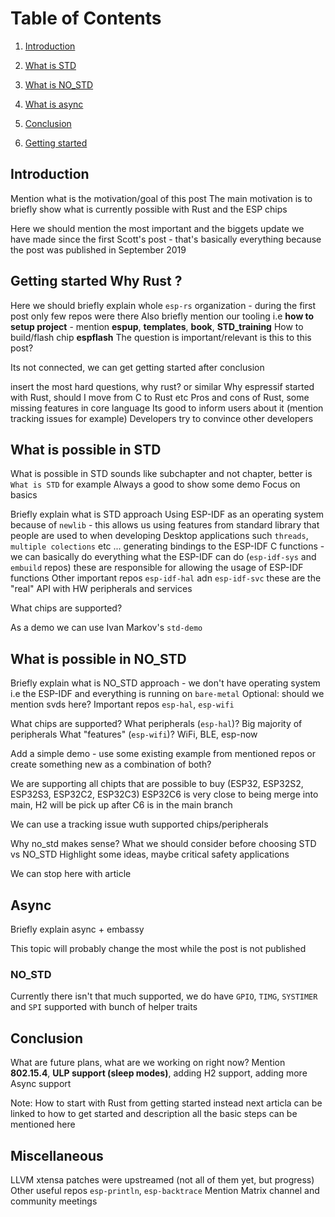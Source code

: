 # Table of Contents

1. [Introduction](#Introduction)

3. [What is STD](#STD)
4. [What is NO_STD](#NO_STD)
5. [What is async](#Async)
6. [Conclusion](#Conclusion)
2. [Getting started](#Getting_Started)




## Introduction

Mention what is the motivation/goal of this post
The main motivation is to briefly show what is currently possible with Rust and the ESP chips

Here we should mention the most important and the biggets update we have made since the first Scott's post - that's basically everything because the post was published in September 2019


## Getting started Why Rust ?


Here we should briefly explain whole `esp-rs` organization - during the first post only few repos were there
Also briefly mention our tooling i.e **how to setup project** - mention **espup**, **templates**, **book**, **STD_training**
How to build/flash chip **espflash**
The question is important/relevant is this to this post?


Its not connected, we can get getting started after conclusion

insert the most hard questions, why rust? or similar
Why espressif started with Rust, should I move from C to Rust etc
Pros and cons of Rust, some missing features in core language
Its good to inform users about it (mention tracking issues for example)
Developers try to convince other developers


## What is possible in STD

What is possible in STD sounds like subchapter and not chapter, better is `What is STD` for example
Always a good to show some demo
Focus on basics

Briefly explain what is STD approach
Using ESP-IDF as an operating system because of `newlib` - this allows us using features from standard library that people are used to when developing Desktop applications such `threads`, `multiple colections` etc ...
generating bindings to the ESP-IDF C functions - we can basically do everything what the ESP-IDF can do (`esp-idf-sys` and `embuild` repos) these are responsible for allowing the usage of ESP-IDF functions
Other important repos `esp-idf-hal` adn `esp-idf-svc` these are the "real" API with HW peripherals and services

What chips are supported?

As a demo we can use Ivan Markov's `std-demo`
## What is possible in NO_STD

Briefly explain what is NO_STD approach - we don't have operating system i.e the ESP-IDF and everything is running on `bare-metal`
Optional: should we mention svds here?
Important repos `esp-hal`, `esp-wifi`

What chips are supported?
What peripherals (`esp-hal`)? Big majority of peripherals
What "features" (`esp-wifi`)? WiFi, BLE, esp-now

Add a simple demo - use some existing example from mentioned repos or create something new as a combination of both?

We are supporting all chipts that are possible to buy (ESP32, ESP32S2, ESP32S3, ESP32C2, ESP32C3) ESP32C6 is very close to being merge into main, H2 will be pick up after C6 is in the main branch

We can use a tracking issue wuth supported chips/peripherals

Why no_std makes sense? What we should consider before choosing STD vs NO_STD
Highlight some ideas, maybe critical safety applications

We can stop here with article

## Async

Briefly explain async + embassy

This topic will probably change the most while the post is not published

### NO_STD

Currently there isn't that much supported, we do have `GPIO`, `TIMG`, `SYSTIMER` and `SPI` supported with bunch of helper traits

## Conclusion

What are future plans, what are we working on right now?
Mention **802.15.4**, **ULP support (sleep modes)**, adding H2 support, adding more Async support

Note: How to start with Rust from getting started instead
next articla can be linked to how to get started and description all the basic steps can be mentioned here

## Miscellaneous

LLVM xtensa patches were upstreamed (not all of them yet, but progress)
Other useful repos `esp-println`, `esp-backtrace`
Mention Matrix channel and community meetings
